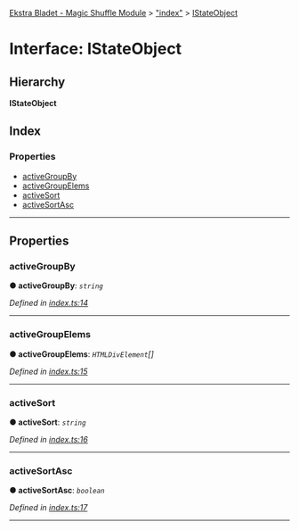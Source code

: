 [Ekstra Bladet - Magic Shuffle Module](../README.md) > ["index"](../modules/_index_.md) > [IStateObject](../interfaces/_index_.istateobject.md)

# Interface: IStateObject

## Hierarchy

**IStateObject**

## Index

### Properties

* [activeGroupBy](_index_.istateobject.md#activegroupby)
* [activeGroupElems](_index_.istateobject.md#activegroupelems)
* [activeSort](_index_.istateobject.md#activesort)
* [activeSortAsc](_index_.istateobject.md#activesortasc)

---

## Properties

<a id="activegroupby"></a>

###  activeGroupBy

**● activeGroupBy**: *`string`*

*Defined in [index.ts:14](https://github.com/EkstraBladetUdvikling/eb-module-magic-shuffle/blob/ee63f9e/src/scripts/index.ts#L14)*

___
<a id="activegroupelems"></a>

###  activeGroupElems

**● activeGroupElems**: *`HTMLDivElement`[]*

*Defined in [index.ts:15](https://github.com/EkstraBladetUdvikling/eb-module-magic-shuffle/blob/ee63f9e/src/scripts/index.ts#L15)*

___
<a id="activesort"></a>

###  activeSort

**● activeSort**: *`string`*

*Defined in [index.ts:16](https://github.com/EkstraBladetUdvikling/eb-module-magic-shuffle/blob/ee63f9e/src/scripts/index.ts#L16)*

___
<a id="activesortasc"></a>

###  activeSortAsc

**● activeSortAsc**: *`boolean`*

*Defined in [index.ts:17](https://github.com/EkstraBladetUdvikling/eb-module-magic-shuffle/blob/ee63f9e/src/scripts/index.ts#L17)*

___

